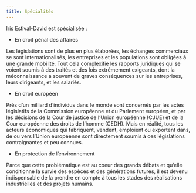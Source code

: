 ```yaml
---
title: Spécialités
---
```


Iris Estival-David est spécialisée :

* En droit pénal des affaires

Les législations sont de plus en plus élaborées, les échanges commerciaux se sont internationalisés, les entreprises et les populations sont obligées à une grande mobilité. Tout cela complexifie les rapports juridiques qui se voient soumis à des traités et des lois extrêmement exigeants, dont la méconnaissance a souvent de graves conséquences sur les entreprises, leurs dirigeants, et les salariés.

* En droit européen

Près d’un milliard d’individus dans le monde sont concernés par les actes législatifs de la Commission européenne et du Parlement européen, et par les décisions de la Cour de justice de l’Union européenne (CJUE) et de la Cour européenne des droits de l’homme (CEDH). Mais en réalité, tous les acteurs économiques qui fabriquent, vendent, emploient ou exportent dans, de ou vers l’Union européenne sont directement soumis à ces législations contraignantes et peu connues.

* En protection de l’environnement

Parce que cette problématique est au coeur des grands débats et qu’elle conditionne la survie des espèces et des générations futures, il est devenu indispensable de la prendre en compte à tous les stades des réalisations industrielles et des projets humains.

